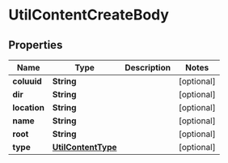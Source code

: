 # UtilContentCreateBody

## Properties
Name | Type | Description | Notes
------------ | ------------- | ------------- | -------------
**coluuid** | **String** |  |  [optional]
**dir** | **String** |  |  [optional]
**location** | **String** |  |  [optional]
**name** | **String** |  |  [optional]
**root** | **String** |  |  [optional]
**type** | [**UtilContentType**](UtilContentType.md) |  |  [optional]
